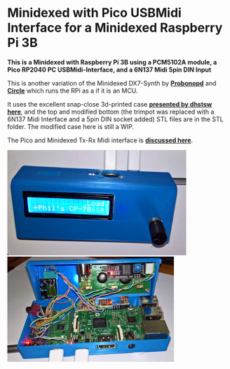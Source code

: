 # Minidexed with Pico USBMidi Interface for a Minidexed Raspberry Pi 3B

**This is a Minidexed with Raspberry Pi 3B using a PCM5102A module, a Pico RP2040 PC USBMidi-Interface, and a 6N137 Midi 5pin DIN Input**

This is another variation of the Minidexed DX7-Synth by [**Probonopd**](https://github.com/probonopd/MiniDexed) and [**Circle**](https://github.com/rsta2/circle) which runs the RPi as a if it is an MCU. 

It uses the excellent snap-close 3d-printed case [**presented by dhstsw here**](https://github.com/probonopd/MiniDexed/discussions/165), and the top and modified bottom (the trimpot was replaced with a 6N137 Midi Interface and a 5pin DIN socket added) STL files are in the STL folder. The modified case here is still a WIP. 

The Pico and Minidexed Tx-Rx Midi interface is [**discussed here**](https://github.com/TobiasVanDyk/Microdexed-Synth-Variations/tree/main/PicoUSBMidi-PCInterface).

<p align="left">
<img src="images/minidexedpicopi2.png" height="240" /> 
<img src="images/minidexedpicopi1.png" height="240" /> 
</p>
